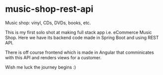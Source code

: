 # music-shop-rest-api
Music shop: vinyl, CDs, DVDs, books, etc.

This is my first solo shot at making full stack app i.e. eCommerce Music Shop. Here we have its backend code made in Spring Boot and using REST API.

There is off course frontend which is made in Angular that comminicates with this API and renders views for a customer.

Wish me luck the journey begins :)
